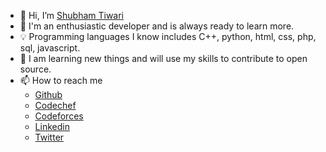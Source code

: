 - 👋 Hi, I’m [Shubham Tiwari](https://github.com/blaze2004)
- 👀 I'm an enthusiastic developer and is always ready to learn more.
- :bulb: Programming languages I know includes C++, python, html, css, php, sql, javascript.
- 🌱 I am learning new things and will use my skills to contribute to open source.
- 📫 How to reach me
  * [Github](https://github.com/blaze2004)
  * [Codechef](https://www.codechef.com/users/blaze2004)
  * [Codeforces](https://codeforces.com/profile/blaze2004)
  * [Linkedin](https://www.linkedin.com/in/blaze2004)
  * [Twitter](https://twitter.com/blaze06112004)
<!---
ShubhamTiwari25/ShubhamTiwari25 is a ✨ special ✨ repository because its `README.md` (this file) appears on your GitHub profile.
You can click the Preview link to take a look at your changes.
--->
